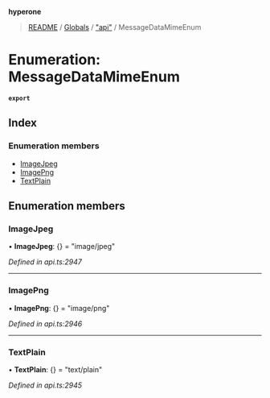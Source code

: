 **hyperone**

> [README](../README.md) / [Globals](../globals.md) / ["api"](../modules/_api_.md) / MessageDataMimeEnum

# Enumeration: MessageDataMimeEnum

**`export`** 

## Index

### Enumeration members

* [ImageJpeg](_api_.messagedatamimeenum.md#imagejpeg)
* [ImagePng](_api_.messagedatamimeenum.md#imagepng)
* [TextPlain](_api_.messagedatamimeenum.md#textplain)

## Enumeration members

### ImageJpeg

•  **ImageJpeg**: {} = "image/jpeg"

*Defined in api.ts:2947*

___

### ImagePng

•  **ImagePng**: {} = "image/png"

*Defined in api.ts:2946*

___

### TextPlain

•  **TextPlain**: {} = "text/plain"

*Defined in api.ts:2945*
